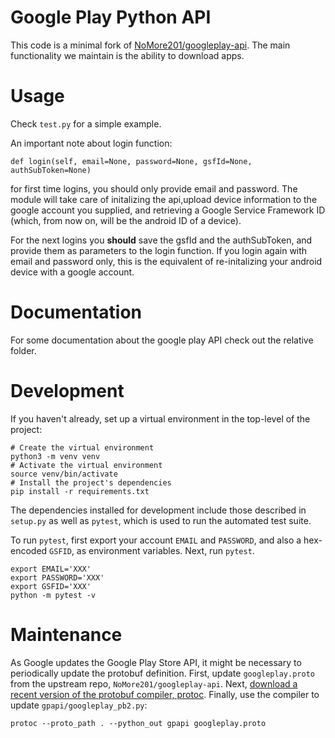 # Google Play Python API

This code is a minimal fork of [NoMore201/googleplay-api](https://github.com/NoMore201/googleplay-api). The main functionality we maintain is the ability to download apps.

# Usage
Check `test.py` for a simple example.

An important note about login function:
```
def login(self, email=None, password=None, gsfId=None, authSubToken=None)
```
for first time logins, you should only provide email and password.
The module will take care of initalizing the api,upload device information
to the google account you supplied, and retrieving
a Google Service Framework ID (which, from now on, will be the android ID of a device).

For the next logins you **should** save the gsfId and the authSubToken, and provide them as parameters to the login function. If you login again with email and password only, this is the equivalent of re-initalizing your android device with a google account.

# Documentation

For some documentation about the google play API check out the relative folder.

# Development

If you haven't already, set up a virtual environment in the top-level of the project:

```
# Create the virtual environment
python3 -m venv venv
# Activate the virtual environment
source venv/bin/activate
# Install the project's dependencies
pip install -r requirements.txt
```

The dependencies installed for development include those described in `setup.py` as well as `pytest`, which is used to run the automated test suite.

To run `pytest`, first export your account `EMAIL` and `PASSWORD`, and also a hex-encoded `GSFID`, as environment variables. Next, run `pytest`.

```
export EMAIL='XXX'
export PASSWORD='XXX'
export GSFID='XXX'
python -m pytest -v
```

# Maintenance

As Google updates the Google Play Store API, it might be necessary to periodically update the protobuf definition. First, update `googleplay.proto` from the upstream repo, `NoMore201/googleplay-api`. Next, [download a recent version of the protobuf compiler, protoc](https://github.com/protocolbuffers/protobuf/releases/). Finally, use the compiler to update `gpapi/googleplay_pb2.py`:

```
protoc --proto_path . --python_out gpapi googleplay.proto
```
